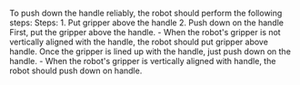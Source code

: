 To push down the handle reliably, the robot should perform the following steps:
    Steps:  1. Put gripper above the handle  2. Push down on the handle
    First, put the gripper above the handle.
    - When the robot's gripper is not vertically aligned with the handle, the robot should put gripper above handle.
    Once the gripper is lined up with the handle, just push down on the handle.
    - When the robot's gripper is vertically aligned with handle, the robot should push down on handle.